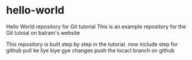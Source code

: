 # hello-world
Hello World repository for Git tutorial
This is an example repository for the Git tutoial on balram's website

This repository is built step by step in the tutorial.
now include step for github
pull ke liye kiye gye changes
push the locacl branch on github
